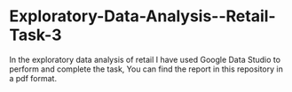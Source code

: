 # Exploratory-Data-Analysis--Retail-Task-3
In the exploratory data analysis of retail I have used Google Data Studio to perform and complete the task, You can find the report in this repository in a pdf format.
